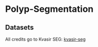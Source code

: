 # Polyp-Segmentation

## Datasets
All credits go to Kvasir SEG: [kvasir-seg](https://datasets.simula.no/kvasir-seg/)
